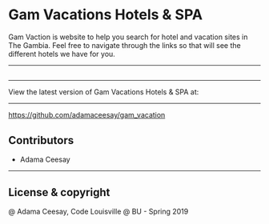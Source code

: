 # Gam Vacations Hotels & SPA

Gam Vaction is website to help you search for hotel and vacation sites in The Gambia. Feel free to navigate through the links so that will see the different hotels we have for you. 

---

## 

---

View the latest version of Gam Vacations Hotels & SPA at:

---

https://github.com/adamaceesay/gam_vacation


## Contributors

- Adama Ceesay

---

## License & copyright

@ Adama Ceesay, Code Louisville @ BU - Spring 2019